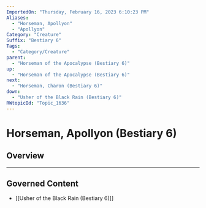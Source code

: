 ```yaml
---
ImportedOn: "Thursday, February 16, 2023 6:10:23 PM"
Aliases:
  - "Horseman, Apollyon"
  - "Apollyon"
Category: "Creature"
Suffix: "Bestiary 6"
Tags:
  - "Category/Creature"
parent:
  - "Horseman of the Apocalypse (Bestiary 6)"
up:
  - "Horseman of the Apocalypse (Bestiary 6)"
next:
  - "Horseman, Charon (Bestiary 6)"
down:
  - "Usher of the Black Rain (Bestiary 6)"
RWtopicId: "Topic_1636"
---
```

# Horseman, Apollyon (Bestiary 6)
## Overview
---
## Governed Content
- [[Usher of the Black Rain (Bestiary 6)]]

